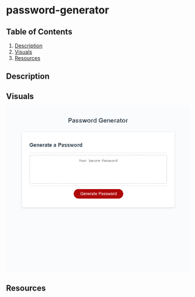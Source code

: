 # password-generator

## Table of Contents
1. [Description](#description)
2. [Visuals](#visuals)
3. [Resources](#resources)

## Description


## Visuals
![Password](./images/password-generator.png)

## Resources